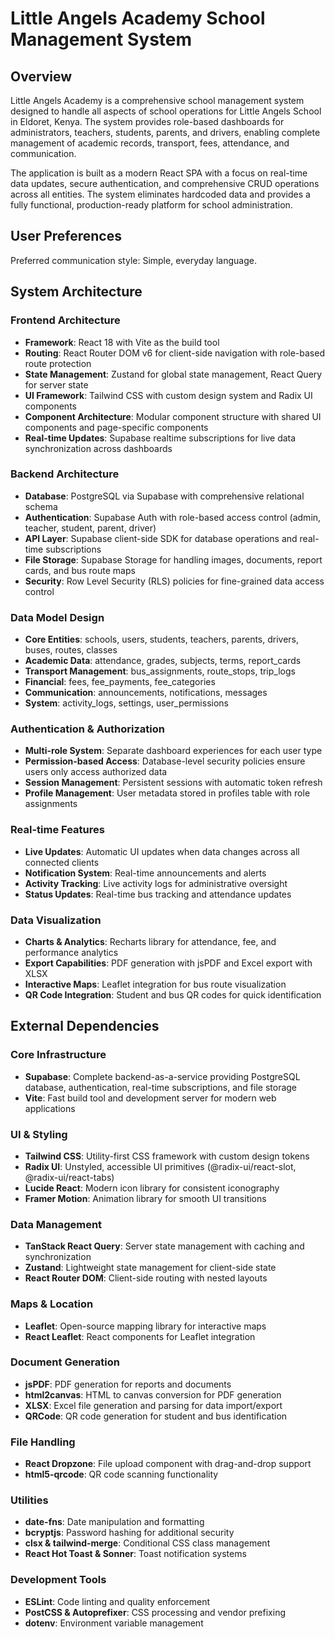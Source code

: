 # Little Angels Academy School Management System

## Overview

Little Angels Academy is a comprehensive school management system designed to handle all aspects of school operations for Little Angels School in Eldoret, Kenya. The system provides role-based dashboards for administrators, teachers, students, parents, and drivers, enabling complete management of academic records, transport, fees, attendance, and communication.

The application is built as a modern React SPA with a focus on real-time data updates, secure authentication, and comprehensive CRUD operations across all entities. The system eliminates hardcoded data and provides a fully functional, production-ready platform for school administration.

## User Preferences

Preferred communication style: Simple, everyday language.

## System Architecture

### Frontend Architecture
- **Framework**: React 18 with Vite as the build tool
- **Routing**: React Router DOM v6 for client-side navigation with role-based route protection
- **State Management**: Zustand for global state management, React Query for server state
- **UI Framework**: Tailwind CSS with custom design system and Radix UI components
- **Component Architecture**: Modular component structure with shared UI components and page-specific components
- **Real-time Updates**: Supabase realtime subscriptions for live data synchronization across dashboards

### Backend Architecture
- **Database**: PostgreSQL via Supabase with comprehensive relational schema
- **Authentication**: Supabase Auth with role-based access control (admin, teacher, student, parent, driver)
- **API Layer**: Supabase client-side SDK for database operations and real-time subscriptions
- **File Storage**: Supabase Storage for handling images, documents, report cards, and bus route maps
- **Security**: Row Level Security (RLS) policies for fine-grained data access control

### Data Model Design
- **Core Entities**: schools, users, students, teachers, parents, drivers, buses, routes, classes
- **Academic Data**: attendance, grades, subjects, terms, report_cards
- **Transport Management**: bus_assignments, route_stops, trip_logs
- **Financial**: fees, fee_payments, fee_categories
- **Communication**: announcements, notifications, messages
- **System**: activity_logs, settings, user_permissions

### Authentication & Authorization
- **Multi-role System**: Separate dashboard experiences for each user type
- **Permission-based Access**: Database-level security policies ensure users only access authorized data
- **Session Management**: Persistent sessions with automatic token refresh
- **Profile Management**: User metadata stored in profiles table with role assignments

### Real-time Features
- **Live Updates**: Automatic UI updates when data changes across all connected clients
- **Notification System**: Real-time announcements and alerts
- **Activity Tracking**: Live activity logs for administrative oversight
- **Status Updates**: Real-time bus tracking and attendance updates

### Data Visualization
- **Charts & Analytics**: Recharts library for attendance, fee, and performance analytics
- **Export Capabilities**: PDF generation with jsPDF and Excel export with XLSX
- **Interactive Maps**: Leaflet integration for bus route visualization
- **QR Code Integration**: Student and bus QR codes for quick identification

## External Dependencies

### Core Infrastructure
- **Supabase**: Complete backend-as-a-service providing PostgreSQL database, authentication, real-time subscriptions, and file storage
- **Vite**: Fast build tool and development server for modern web applications

### UI & Styling
- **Tailwind CSS**: Utility-first CSS framework with custom design tokens
- **Radix UI**: Unstyled, accessible UI primitives (@radix-ui/react-slot, @radix-ui/react-tabs)
- **Lucide React**: Modern icon library for consistent iconography
- **Framer Motion**: Animation library for smooth UI transitions

### Data Management
- **TanStack React Query**: Server state management with caching and synchronization
- **Zustand**: Lightweight state management for client-side state
- **React Router DOM**: Client-side routing with nested layouts

### Maps & Location
- **Leaflet**: Open-source mapping library for interactive maps
- **React Leaflet**: React components for Leaflet integration

### Document Generation
- **jsPDF**: PDF generation for reports and documents
- **html2canvas**: HTML to canvas conversion for PDF generation
- **XLSX**: Excel file generation and parsing for data import/export
- **QRCode**: QR code generation for student and bus identification

### File Handling
- **React Dropzone**: File upload component with drag-and-drop support
- **html5-qrcode**: QR code scanning functionality

### Utilities
- **date-fns**: Date manipulation and formatting
- **bcryptjs**: Password hashing for additional security
- **clsx & tailwind-merge**: Conditional CSS class management
- **React Hot Toast & Sonner**: Toast notification systems

### Development Tools
- **ESLint**: Code linting and quality enforcement
- **PostCSS & Autoprefixer**: CSS processing and vendor prefixing
- **dotenv**: Environment variable management